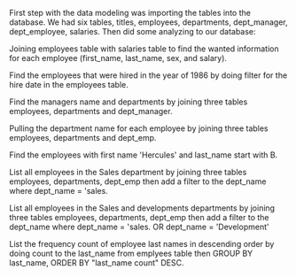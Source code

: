 First step with the data modeling was importing the tables into the database. 
We had six tables, titles, employees, departments, dept_manager, dept_employee, salaries.
Then did some analyzing to our database: 

Joining employees table with salaries table to find the wanted information for each employee (first_name, last_name, sex, and salary).

Find the employees that were hired in the year of 1986 by doing filter for the hire date in the employees table.

Find the managers name and departments by joining three tables employees, departments and dept_manager.

Pulling the department name for each employee by joining three tables employees, departments and dept_emp.

Find the employees with first name 'Hercules' and last_name start with B.

List all employees in the Sales department by joining three tables employees, departments, dept_emp then add a filter to the dept_name where dept_name = 'sales.

List all employees in the Sales and developments departments by joining three tables employees, departments, dept_emp then add a filter to the dept_name where dept_name = 'sales. OR dept_name = 'Development'

List the frequency count of employee last names in descending order by doing count to the last_name from emplyees table then GROUP BY last_name, ORDER BY "last_name count" DESC.
